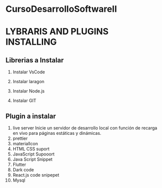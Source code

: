 # CursoDesarrolloSoftwareII

# LYBRARIS AND  PLUGINS INSTALLING
## Librerias a Instalar
1. Instalar VsCode
2. Instalar laragon

3. Instalar Node.js
4. Instalar GIT

## Plugin a instalar
1. live server
    Inicie un servidor de desarrollo local con función de recarga en vivo
    para páginas estáticas y dinámicas.
2. prettier
3. materialIcon
4. HTML CSS suport
5. JavaScript Supooort
6. Java Script Snippet
7. Flutter
8. Dark code
9.  React.js code snipepet
10. Mysql 